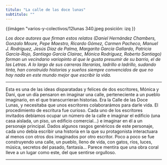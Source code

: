 ```yaml
---
titulo: "La calle de las doce lunas"
subtitulo: ""
---
```

{{imágen "varios-y-colectivos/12lunas 340.jpeg posición: izq
}}

_Los doce autores que firman estos relatos (Daniel Hernández Chambers, Gonzalo Moure, Pepe Maestro, Ricardo Gómez, Carmen Pacheco, Manuel J. Rodríguez, Jesús Díaz de Palma, Margarita García Gallardo, Patricia García-Rojo, Santiago García Clairac, Mónica Rodríguez, Roberto Santiago) forman un vecindario variopinto al que le gusta presumir de su barrio, el de las Letras. A lo largo de sus carreras literarias, ladrillo a ladrillo, sudando tinta, han construido historias y sueños siempre convencidos de que no hay nada en este mundo mejor que escribir la vida._

---


Esta es una de las ideas disparatadas y felices de dos escritores, Mónica y Dani, que un día pensaron en imaginar una calle, perteneciente a un pueblo imaginario, en el que transcurrieran historias. Era la Calle de las Doce Lunas, y necesitaba que unos escritores colaborarámos para darle vida. El procedimiento de escritura fue curioso. Cada uno de los escritores invitados debíamos ocupar un número de la calle e imaginar el edificio (una casa aislada, un piso, un edificio comercial...) e imaginar en él a un personaje principal. Dados algunos rasgos genéricos de este personaje, cada uno debía escribir una historia en la que su protagonista interactuara al menos con otros dos imaginados por otro escritor. Poco a poco se fue construyendo una calle, un pueblo, lleno de vida, con gatos, ríos, luces, música, secretos del pasado, fantasía... Parece mentira que una obra coral lleve a un lugar como este, del que sentirse orgulloso.



* * *

